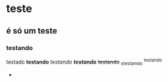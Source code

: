 # teste
## é só um teste
### testando
testado
**testando**
*testando*
***testando***
~~testando~~
<sub>stestamdo</sub>
<sup>testando</sup>

- 